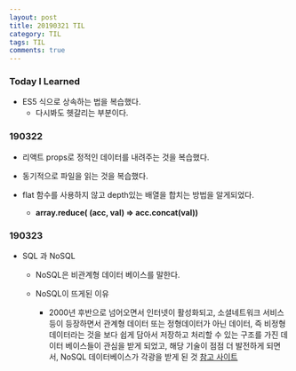 ```yaml
---
layout: post
title: 20190321 TIL
category: TIL
tags: TIL
comments: true
---
```


### Today I Learned

- ES5 식으로 상속하는 법을 복습했다.
  - 다시봐도 헷갈리는 부분이다.

### 190322

- 리액트 props로 정적인 데이터를 내려주는 것을 복습했다.
- 동기적으로 파일을 읽는 것을 복습했다.

- flat 함수를 사용하지 않고 depth있는 배열을 합치는 방법을 알게되었다.
  - **array.reduce( (acc, val) => acc.concat(val))**

### 190323

- SQL 과 NoSQL

  - NoSQL은 비관계형 데이터 베이스를 말한다.

  - NoSQL이 뜨게된 이유

    - 2000년 후반으로 넘어오면서 인터넷이 활성화되고, 소셜네트워크 서비스 등이 등장하면서 관계형 데이터 또는 정형데이터가 아닌 데이터, 즉 비정형데이터라는 것을 보다 쉽게 담아서 저장하고 처리할 수 있는 구조를 가진 데이터 베이스들이 관심을 받게 되었고, 해당 기술이 점점 더 발전하게 되면서, NoSQL 데이터베이스가 각광을 받게 된 것 [참고 사이트](https://www.samsungsds.com/global/ko/support/insights/1195843_2284.html)

      